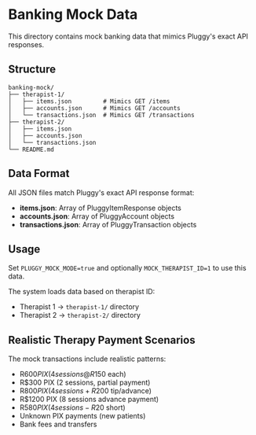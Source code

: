 # Banking Mock Data

This directory contains mock banking data that mimics Pluggy's exact API responses.

## Structure

```
banking-mock/
├── therapist-1/
│   ├── items.json         # Mimics GET /items
│   ├── accounts.json      # Mimics GET /accounts  
│   └── transactions.json  # Mimics GET /transactions
├── therapist-2/
│   ├── items.json
│   ├── accounts.json
│   └── transactions.json
└── README.md
```

## Data Format

All JSON files match Pluggy's exact API response format:

- **items.json**: Array of PluggyItemResponse objects
- **accounts.json**: Array of PluggyAccount objects  
- **transactions.json**: Array of PluggyTransaction objects

## Usage

Set `PLUGGY_MOCK_MODE=true` and optionally `MOCK_THERAPIST_ID=1` to use this data.

The system loads data based on therapist ID:
- Therapist 1 → `therapist-1/` directory
- Therapist 2 → `therapist-2/` directory

## Realistic Therapy Payment Scenarios

The mock transactions include realistic patterns:
- R$600 PIX (4 sessions @ R$150 each)
- R$300 PIX (2 sessions, partial payment)  
- R$800 PIX (4 sessions + R$200 tip/advance)
- R$1200 PIX (8 sessions advance payment)
- R$580 PIX (4 sessions - R$20 short)
- Unknown PIX payments (new patients)
- Bank fees and transfers